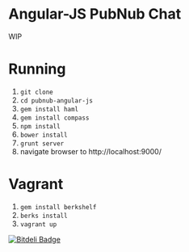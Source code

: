 Angular-JS PubNub Chat
=========================

WIP

# Running

1. `git clone`
1. `cd pubnub-angular-js`
1. `gem install haml`
1. `gem install compass`
1. `npm install`
1. `bower install`
1. `grunt server`
1. navigate browser to http://localhost:9000/

# Vagrant
1. `gem install berkshelf`
1. `berks install`
1. `vagrant up`


[![Bitdeli Badge](https://d2weczhvl823v0.cloudfront.net/mainyaa/pubnub-angular-js/trend.png)](https://bitdeli.com/free "Bitdeli Badge")

